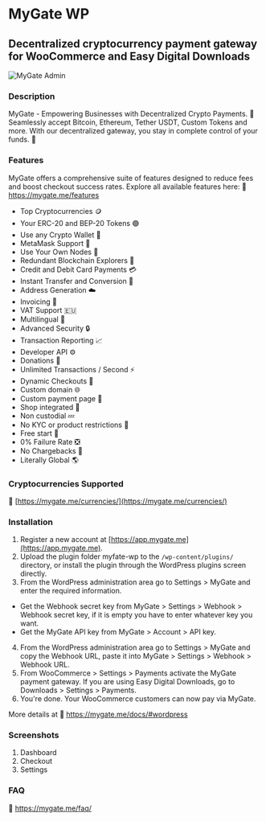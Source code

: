 # MyGate WP
## Decentralized cryptocurrency payment gateway for WooCommerce and Easy Digital Downloads

<picture>
 <source media="(prefers-color-scheme: dark)" srcset="https://mygate.me/mygate-images/features/features.png">
 <source media="(prefers-color-scheme: light)" srcset="https://mygate.me/mygate-images/features/features.png">
 <img alt="MyGate Admin" src="https://mygate.me/mygate-images/features/features.png">
</picture>

### Description 

MyGate - Empowering Businesses with Decentralized Crypto Payments. 💱
Seamlessly accept Bitcoin, Ethereum, Tether USDT, Custom Tokens and more. With our decentralized gateway, you stay in complete control of your funds. 💯

### Features

MyGate offers a comprehensive suite of features designed to reduce fees and boost checkout success rates. Explore all available features here:  🔗 https://mygate.me/features

- Top Cryptocurrencies 🪙
- Your ERC-20 and BEP-20 Tokens 🟣
- Use any Crypto Wallet 👛
- MetaMask Support 🦊
- Use Your Own Nodes 🔌
- Redundant Blockchain Explorers 🚧
- Credit and Debit Card Payments 💳
- Instant Transfer and Conversion 💱
- Address Generation ☁️
- Invoicing 🧾
- VAT Support 🇪🇺
- Multilingual 🎌
- Advanced Security 🔒
- Transaction Reporting 📈
- Developer API ⚙️
- Donations 🎁
- Unlimited Transactions / Second ⚡
- Dynamic Checkouts 🍱
- Custom domain 🌐
- Custom payment page 📑
- Shop integrated 🏪
- Non custodial 💤 
- No KYC or product restrictions 🪪
- Free start 🤑
- 0% Failure Rate ❎
- No Chargebacks 🧲
- Literally Global 🌎

### Cryptocurrencies Supported

🔗 [https://mygate.me/currencies/](https://mygate.me/currencies/)

### Installation

1. Register a new account at [https://app.mygate.me](https://app.mygate.me).
2. Upload the plugin folder myfate-wp to the `/wp-content/plugins/` directory, or install the plugin through the WordPress plugins screen directly.
3. From the WordPress administration area go to Settings > MyGate and enter the required information. 
- Get the Webhook secret key from MyGate > Settings > Webhook > Webhook secret key, if it is empty you have to enter whatever key you want.
- Get the MyGate API key from MyGate > Account > API key.
4. From the WordPress administration area go to Settings > MyGate and copy the Webhook URL, paste it into MyGate > Settings > Webhook > Webhook URL.	
5. From WooCommerce > Settings > Payments activate the MyGate payment gateway. If you are using Easy Digital Downloads, go to Downloads > Settings > Payments.
6. You're done. Your WooCommerce customers can now pay via MyGate.
 
More details at 🔗 https://mygate.me/docs/#wordpress

### Screenshots

1. Dashboard
2. Checkout
3. Settings

### FAQ

🔗 https://mygate.me/faq/

